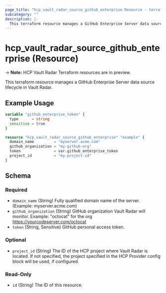 ```yaml
---
page_title: "hcp_vault_radar_source_github_enterprise Resource - terraform-provider-hcp"
subcategory: ""
description: |-
  This terraform resource manages a GitHub Enterprise Server data source lifecycle in Vault Radar.
---
```


# hcp_vault_radar_source_github_enterprise (Resource)

-> **Note:** HCP Vault Radar Terraform resources are in preview.

This terraform resource manages a GitHub Enterprise Server data source lifecycle in Vault Radar.

## Example Usage

```terraform
variable "github_enterprise_token" {
  type      = string
  sensitive = true
}

resource "hcp_vault_radar_source_github_enterprise" "example" {
  domain_name         = "myserver.acme.com"
  github_organization = "my-github-org"
  token               = var.github_enterprise_token
  project_id          = "my-project-id"
}
```


<!-- schema generated by tfplugindocs -->
## Schema

### Required

- `domain_name` (String) Fully qualified domain name of the server. (Example: myserver.acme.com)
- `github_organization` (String) GitHub organization Vault Radar will monitor. Example: "octocat" for the org https://yourcodeserver.com/octocat
- `token` (String, Sensitive) GitHub personal access token.

### Optional

- `project_id` (String) The ID of the HCP project where Vault Radar is located. If not specified, the project specified in the HCP Provider config block will be used, if configured.

### Read-Only

- `id` (String) The ID of this resource.
